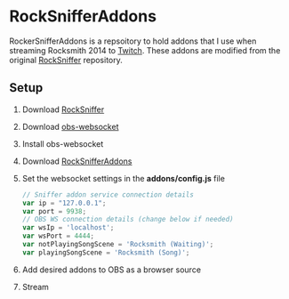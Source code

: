 # RockSnifferAddons

RockerSnifferAddons is a repsoitory to hold addons that I use when streaming
Rocksmith 2014 to [Twitch](https://twitch.tv). These addons are modified from
the original [RockSniffer](https://github.com/kokolihapihvi/RockSniffer)
repository.

## Setup

1. Download [RockSniffer](https://github.com/kokolihapihvi/RockSniffer)
2. Download [obs-websocket](https://github.com/Palakis/obs-websocket)
3. Install obs-websocket
4. Download [RockSnifferAddons](https://github.com/ajchili/RockSnifferAddons/releases)
5. Set the websocket settings in the **addons/config.js** file

    ```Javascript
    // Sniffer addon service connection details
    var ip = "127.0.0.1";
    var port = 9938;
    // OBS WS connection details (change below if needed)
    var wsIp = 'localhost';
    var wsPort = 4444;
    var notPlayingSongScene = 'Rocksmith (Waiting)';
    var playingSongScene = 'Rocksmith (Song)';
    ```

6. Add desired addons to OBS as a browser source
7. Stream